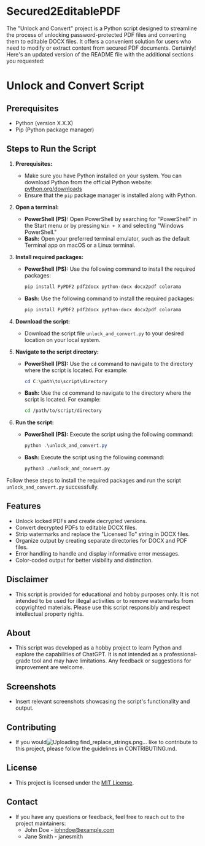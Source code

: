 # Secured2EditablePDF
The "Unlock and Convert" project is a Python script designed to streamline the process of unlocking password-protected PDF files and converting them to editable DOCX files. It offers a convenient solution for users who need to modify or extract content from secured PDF documents.
Certainly! Here's an updated version of the README file with the additional sections you requested:

# Unlock and Convert Script

## Prerequisites
- Python (version X.X.X)
- Pip (Python package manager)

## Steps to Run the Script

1. **Prerequisites:**
   - Make sure you have Python installed on your system. You can download Python from the official Python website: [python.org/downloads](https://www.python.org/downloads/)
   - Ensure that the `pip` package manager is installed along with Python.

2. **Open a terminal:**
   - **PowerShell (PS):** Open PowerShell by searching for "PowerShell" in the Start menu or by pressing `Win + X` and selecting "Windows PowerShell."
   - **Bash:** Open your preferred terminal emulator, such as the default Terminal app on macOS or a Linux terminal.

3. **Install required packages:**
   - **PowerShell (PS):** Use the following command to install the required packages:
     ```powershell
     pip install PyPDF2 pdf2docx python-docx docx2pdf colorama
     ```

   - **Bash:** Use the following command to install the required packages:
     ```bash
     pip install PyPDF2 pdf2docx python-docx docx2pdf colorama
     ```

4. **Download the script:**
   - Download the script file `unlock_and_convert.py` to your desired location on your local system.

5. **Navigate to the script directory:**
   - **PowerShell (PS):** Use the `cd` command to navigate to the directory where the script is located. For example:
     ```powershell
     cd C:\path\to\script\directory
     ```

   - **Bash:** Use the `cd` command to navigate to the directory where the script is located. For example:
     ```bash
     cd /path/to/script/directory
     ```

6. **Run the script:**
   - **PowerShell (PS):** Execute the script using the following command:
     ```powershell
     python .\unlock_and_convert.py
     ```

   - **Bash:** Execute the script using the following command:
     ```bash
     python3 ./unlock_and_convert.py
     ```

Follow these steps to install the required packages and run the script `unlock_and_convert.py` successfully.

## Features
- Unlock locked PDFs and create decrypted versions.
- Convert decrypted PDFs to editable DOCX files.
- Strip watermarks and replace the "Licensed To" string in DOCX files.
- Organize output by creating separate directories for DOCX and PDF files.
- Error handling to handle and display informative error messages.
- Color-coded output for better visibility and distinction.

## Disclaimer
- This script is provided for educational and hobby purposes only. It is not intended to be used for illegal activities or to remove watermarks from copyrighted materials. Please use this script responsibly and respect intellectual property rights.

## About
- This script was developed as a hobby project to learn Python and explore the capabilities of ChatGPT. It is not intended as a professional-grade tool and may have limitations. Any feedback or suggestions for improvement are welcome.

## Screenshots
- Insert relevant screenshots showcasing the script's functionality and output.

## Contributing
- If you would![Uploading find_replace_strings.png…]()
 like to contribute to this project, please follow the guidelines in CONTRIBUTING.md.

## License
- This project is licensed under the [MIT License](LICENSE).

## Contact
- If you have any questions or feedback, feel free to reach out to the project maintainers:
  - John Doe - johndoe@example.com
  - Jane Smith - janesmith

